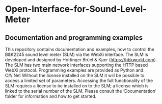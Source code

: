 # Open-Interface-for-Sound-Level-Meter
## Documentation and programming examples

This repository contains documentation and examples, how to control the B&K2245 sound level meter (SLM) via the WebXi interface. The SLM is developed and designed by Hottinger Brüel & Kjær (https://hbkworld.com).
The SLM has two main network interfaces supporting the HTTP based WebXi protocol.
Programming examples are provided as Python and C#/.Net 
Without the license installed on the SLM it will be possible to access a limited set of parameters. Accessing the full functionality of the SLM requires a license to be installed on to the SLM; a license which is linked to the serial number of the SLM.
Please consult the ‘Documentation’ folder for information and how to get started.

